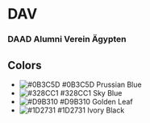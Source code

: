 # DAV
### DAAD Alumni Verein Ägypten

## Colors
- ![#0B3C5D](https://placehold.it/15/0B3C5D/000000?text=+) #0B3C5D Prussian Blue 
- ![#328CC1](https://placehold.it/15/328CC1/000000?text=+) #328CC1 Sky Blue
- ![#D9B310](https://placehold.it/15/D9B310/000000?text=+) #D9B310 Golden Leaf
- ![#1D2731](https://placehold.it/15/1D2731/000000?text=+) #1D2731 Ivory Black
